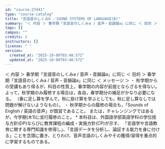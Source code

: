 ```yaml
---
id: "course:27441"
type: "course-catalog"
title: "言語音のしくみb ／SOUND SYSTEMS OF LANGUAGE(B)"
summary: "＜ 内容 ＞ 春学期「言語音のしくみa / 音声・音韻論a」に同じ ＜ 目的 ＞ 春学期「言語音のしくみa / 音声・音韻論a」に同じ ＜ メッセージ ＞ ・ 秋学期からの受講もあり得るが，科目の性質上，春学期の内容が前提とならざるを得ない…"
tags: []
campus: ""
credits: 2
instructors: []
license: " "
version:
  created_at: "2025-10-09T03:48:57Z"
  updated_at: "2025-10-09T03:48:57Z"
---
```


＜ 内容 ＞ 春学期「言語音のしくみa / 音声・音韻論a」に同じ ＜ 目的 ＞ 春学期「言語音のしくみa / 音声・音韻論a」に同じ ＜ メッセージ ＞ ・ 秋学期からの受講もあり得るが，科目の性質上，春学期の内容が前提とならざるを得ない。よって，秋学期のみ履修する場合は，各自，春学期分の補足がかなり必要になる。 （春に足し算を学んで，秋に掛け算を学ぶとしても，秋に足し算なしでは問題が解けないようなもの）。 ・ 秋学期からの履修の場合も，「Sounds of English / 英語の音声」が既習であること。 または，チャレンジングではあるが，今学期(木1)に並行履修のこと。 \* 本科目は、外国語学部英語学科の学位授与方針(DP)ならびに教育課程の編成・実施方針(CP)が示す、 「言語学や言語教育に関する専門知識を修得し」、「言語データを分析し、論証する能力を身に付ける」ことを念頭に置き、とりわけ、音声言語のしくみやその獲得/習得を重点的に学習するものである。
